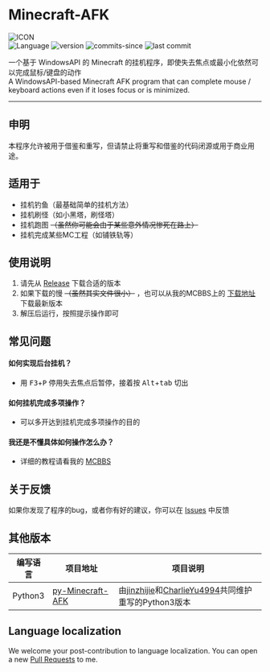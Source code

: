 # Minecraft-AFK
![ICON](https://attachment.mcbbs.net/forum/202003/25/123653j8nvw2qa8mqjze7e.png)  
![Language](https://img.shields.io/badge/language-C%2B%2B-blue)  ![version](https://img.shields.io/github/v/release/Cheny233/Minecraft-AFK?color=orange&label=version)  ![commits-since](https://img.shields.io/github/commits-since/Cheny233/Minecraft-AFK/latest)  ![last commit](https://img.shields.io/github/last-commit/Cheny233/Minecraft-AFK)

一个基于 WindowsAPI 的 Minecraft 的挂机程序，即使失去焦点或最小化依然可以完成鼠标/键盘的动作<br>
A WindowsAPI-based Minecraft AFK program that can complete mouse / keyboard actions even if it loses focus or is minimized.

----

## 申明
本程序允许被用于借鉴和重写，但请禁止将重写和借鉴的代码闭源或用于商业用途。

## 适用于
- 挂机钓鱼（最基础简单的挂机方法）
- 挂机刷怪（如小黑塔，刷怪塔）
- 挂机跑图 ~~（虽然你可能会由于某些意外情况惨死在路上）~~
- 挂机完成某些MC工程（如铺铁轨等）

## 使用说明
1. 请先从 [Release](https://github.com/Cheny233/Minecraft-AFK/releases) 下载合适的版本
2. 如果下载的慢 ~~（虽然其实文件很小）~~ ，也可以从我的MCBBS上的 [下载地址](https://www.mcbbs.net/forum.php?mod=attachment&aid=MTQ5OTM0M3w0NTlkYjZmNXwxNTg1MTkyOTA4fDI2MDUwMzV8OTg0ODM0) 下载最新版本
3. 解压后运行，按照提示操作即可

## 常见问题
#### 如何实现后台挂机？
- 用 <kbd>F3</kbd>+<kbd>P</kbd> 停用失去焦点后暂停，接着按 <kbd>Alt</kbd>+<kbd>tab</kbd> 切出
  
#### 如何挂机完成多项操作？
- 可以多开达到挂机完成多项操作的目的
  
#### 我还是不懂具体如何操作怎么办？
- 详细的教程请看我的 [MCBBS](https://www.mcbbs.net/thread-984834-1-1.html)<br>

## 关于反馈
如果你发现了程序的bug，或者你有好的建议，你可以在 [Issues](https://github.com/Cheny233/Minecraft-AFK/issues) 中反馈

## 其他版本
| 编写语言 | 项目地址 | 项目说明
| ---- | ---- | ---- |
| Python3 | [py-Minecraft-AFK](https://github.com/jinzhijie/py-Minecraft-AFK) | 由[jinzhijie](https://github.com/jinzhijie)和[CharlieYu4994](https://github.com/CharlieYu4994)共同维护重写的Python3版本

## Language localization
We welcome your post-contribution to language localization. You can open a new [Pull Requests](https://github.com/Cheny233/Minecraft-AFK/pulls) to me.
